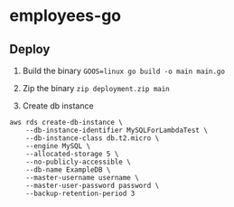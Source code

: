 # employees-go

## Deploy
1. Build the binary `GOOS=linux go build -o main main.go`

2. Zip the binary
`zip deployment.zip main`

3. Create db instance
```
aws rds create-db-instance \
    --db-instance-identifier MySQLForLambdaTest \
    --db-instance-class db.t2.micro \
    --engine MySQL \
    --allocated-storage 5 \
    --no-publicly-accessible \
    --db-name ExampleDB \
    --master-username username \
    --master-user-password password \
    --backup-retention-period 3 
```